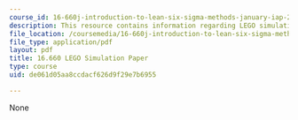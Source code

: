 ```yaml
---
course_id: 16-660j-introduction-to-lean-six-sigma-methods-january-iap-2012
description: This resource contains information regarding LEGO simulation paper.
file_location: /coursemedia/16-660j-introduction-to-lean-six-sigma-methods-january-iap-2012/de061d05aa8ccdacf626d9f29e7b6955_MIT16_660JIAP12_sim_paper.pdf
file_type: application/pdf
layout: pdf
title: 16.660 LEGO Simulation Paper
type: course
uid: de061d05aa8ccdacf626d9f29e7b6955

---
```

None